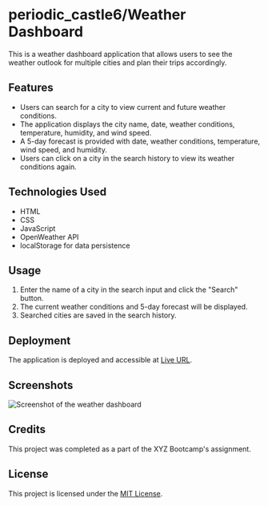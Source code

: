 # periodic_castle6/Weather Dashboard

This is a weather dashboard application that allows users to see the weather outlook for multiple cities and plan their trips accordingly.

## Features

- Users can search for a city to view current and future weather conditions.
- The application displays the city name, date, weather conditions, temperature, humidity, and wind speed.
- A 5-day forecast is provided with date, weather conditions, temperature, wind speed, and humidity.
- Users can click on a city in the search history to view its weather conditions again.

## Technologies Used

- HTML
- CSS
- JavaScript
- OpenWeather API
- localStorage for data persistence

## Usage

1. Enter the name of a city in the search input and click the "Search" button.
2. The current weather conditions and 5-day forecast will be displayed.
3. Searched cities are saved in the search history.

## Deployment

The application is deployed and accessible at [Live URL](#).

## Screenshots

![Screenshot of the weather dashboard](------)

## Credits

This project was completed as a part of the XYZ Bootcamp's assignment.

## License

This project is licensed under the [MIT License](LICENSE).